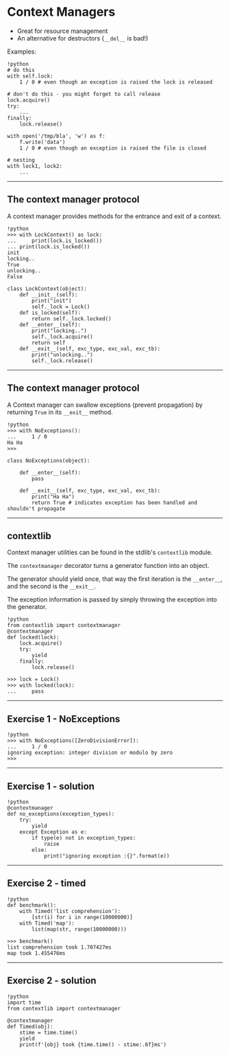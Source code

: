# Context Managers

* Great for resource management
* An alternative for destructors (`__del__` is bad!)

Examples:

    !python
    # do this
	with self.lock:
		1 / 0 # even though an exception is raised the lock is released

    # don't do this - you might forget to call release
	lock.acquire()
	try:
		...
	finally:
		lock.release()

    with open('/tmp/bla', 'w') as f:
		f.write('data')
	    1 / 0 # even though an exception is raised the file is closed

	# nesting
	with lock1, lock2:
		...

---

## The context manager protocol

A context manager provides methods for the entrance and exit of a context.

	!python
	>>> with LockContext() as lock:
	... 	print(lock.is_locked())
	... print(lock.is_locked())
	init
	locking..
	True
	unlocking..
	False

	class LockContext(object):
	    def __init__(self):
			print("init")
			self._lock = Lock()
		def is_locked(self):
			return self._lock.locked()
		def __enter__(self):
			print("locking..")
			self._lock.acquire()
			return self
		def __exit__(self, exc_type, exc_val, exc_tb):
			print("unlocking..")
			self._lock.release()

---

## The context manager protocol

A Context manager can swallow exceptions (prevent propagation) by returning `True` in its `__exit__` method.

	!python
	>>> with NoExceptions():
	...     1 / 0
	Ha Ha
	>>>

	class NoExceptions(object):

		def __enter__(self):
			pass

		def __exit__(self, exc_type, exc_val, exc_tb):
			print("Ha Ha")
			return True # indicates exception has been handled and shouldn't propagate

---

## contextlib

Context manager utilities can be found in the stdlib's `contextlib` module.

The `contextmanager` decorator turns a generator function into an object.

The generator should yield once, that way the first iteration is the `__enter__`, and the second is the `__exit__`.

The exception information is passed by simply throwing the exception into the generator.

	!python
	from contextlib import contextmanager
	@contextmanager
	def locked(lock):
		lock.acquire()
		try:
			yield
		finally:
			lock.release()

	>>> lock = Lock()
	>>> with locked(lock):
	...     pass

---

## Exercise 1 - NoExceptions

	!python
	>>> with NoExceptions([ZeroDivisionError]):
	...	    1 / 0
	ignoring exception: integer division or modulo by zero
	>>>

---

## Exercise 1 - solution

	!python
	@contextmanager
	def no_exceptions(exception_types):
		try:
			yield
		except Exception as e:
			if type(e) not in exception_types:
				raise
			else:
				print("ignoring exception :{}".format(e))

---

## Exercise 2 - timed

	!python
	def benchmark():
		with Timed('list comprehension'):
			[str(i) for i in range(10000000)]
		with Timed('map'):
			list(map(str, range(10000000)))

	>>> benchmark()
	list comprehension took 1.707427ms
	map took 1.455476ms

---

## Exercise 2 - solution

	!python
	import time
	from contextlib import contextmanager

	@contextmanager
	def Timed(obj):
		stime = time.time()
		yield
		print(f'{obj} took {time.time() - stime:.6f}ms')

